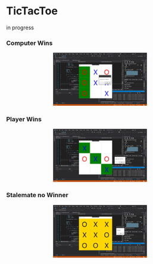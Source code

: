 # TicTacToe
in progress

<h3>Computer Wins</h3>
<div align="middle">
<img src="project_images/computer_win.png" width=50%> </img>
</div>

<h3>Player Wins</h3>
<div align="middle">
<img src="project_images/player_win.png" width=50%> </img>
</div>

<h3>Stalemate no Winner</h3>
<div align="middle">
<img src="project_images/stalemate.png" width=50%> </img>
</div>

